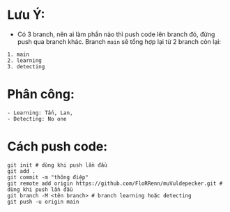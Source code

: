 # Lưu Ý:
+ Có 3 branch, nên ai làm phần nào thì push code lên branch đó, đừng push qua branch khác. Branch `main` sẽ tổng hợp lại từ 2 branch còn lại:
```
1. main
2. learning
3. detecting
```
# Phân công:
    - Learning: Tấn, Lan, 
    - Detecting: No one

# Cách push code:
```shell
git init # dùng khi push lần đầu
git add .
git commit -m "thông điệp"
git remote add origin https://github.com/FloRRenn/muVuldepecker.git # dùng khi push lần đầu
git branch -M <tên branch> # branch learning hoặc detecting
git push -u origin main
```
